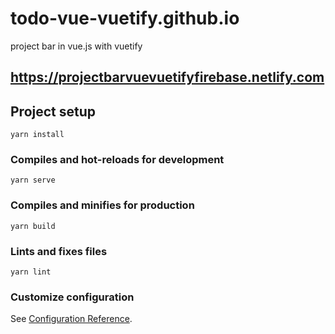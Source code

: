# todo-vue-vuetify.github.io
project bar in vue.js with vuetify

## https://projectbarvuevuetifyfirebase.netlify.com

## Project setup
```
yarn install
```

### Compiles and hot-reloads for development
```
yarn serve
```

### Compiles and minifies for production
```
yarn build
```

### Lints and fixes files
```
yarn lint
```

### Customize configuration
See [Configuration Reference](https://cli.vuejs.org/config/).


